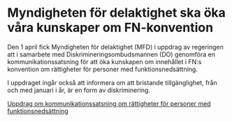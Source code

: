 # Myndigheten för delaktighet ska öka våra kunskaper om FN-konvention

Den 1 april fick Myndigheten för delaktighet (MFD) i uppdrag av regeringen att i samarbete med Diskrimineringsombudsmannen (DO) genomföra en kommunikationssatsning för att öka kunskapen om innehållet i FN:s konvention om rättigheter för personer med funktionsnedsättning.

I uppdraget ingår också att informera om att bristande tillgänglighet, från och med januari i år, är en form av diskriminering.

[Uppdrag om kommunikationssatsning om rättigheter för personer med funktionsnedsättning](http://www.regeringen.se/sb/d/19796/a/258039)

